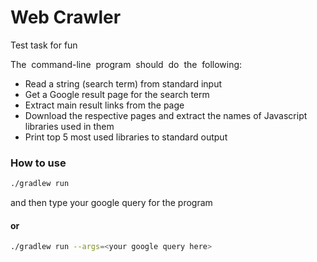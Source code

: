 # Web Crawler #
Test task for fun

The​ ​ command-line​ ​ program​ ​ should​ ​ do​ ​ the​ ​ following:
* Read a ​string (search term) from standard input
* Get a Google result page for the search term
* Extract main result links from the page
* Download the respective pages and extract the names of Javascript libraries used in them
* Print top 5 most used libraries to standard output

### How to use ###

```bash
./gradlew run     
```
and then type your google query for the program


#### or 

```bash
./gradlew run --args=<your google query here>
```
